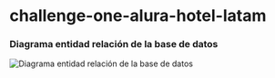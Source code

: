 # challenge-one-alura-hotel-latam


### Diagrama entidad relación de la base de datos
![Diagrama entidad relación de la base de datos](https://blogger.googleusercontent.com/img/b/R29vZ2xl/AVvXsEj01-f0qBbsW60PSL_I-ObIjbnCEdaWupMcArl3oKuL69tFAM0pMTnRt3NwBDXV_mQ4DDBxKF58YseVBVIVMtcmWHL92Q6fNPIxFSOdZMhMTCzyMGt9g_cdAqCDu3zzpbvIy_JZAMj1B_PuBp0J0RmKIQ4tcVkaqh-OeNUy7UZkWik25z8CHVXQ6IkZEwU/s16000/hotelAlura.png)
